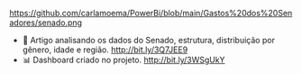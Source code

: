 https://github.com/carlamoema/PowerBi/blob/main/Gastos%20dos%20Senadores/senado.png

* 📰 Artigo analisando os dados do Senado, estrutura, distribuição por gênero, idade e região. http://bit.ly/3Q7JEE9
* 📊 Dashboard criado no projeto. http://bit.ly/3WSgUkY
